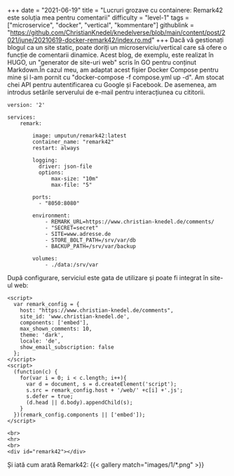 +++
date = "2021-06-19"
title = "Lucruri grozave cu containere: Remark42 este soluția mea pentru comentarii"
difficulty = "level-1"
tags = ["microservice", "docker", "vertical", "kommentare"]
githublink = "https://github.com/ChristianKnedel/knedelverse/blob/main/content/post/2021/june/20210619-docker-remark42/index.ro.md"
+++
Dacă vă gestionați blogul ca un site static, poate doriți un microserviciu/vertical care să ofere o funcție de comentarii dinamice. Acest blog, de exemplu, este realizat în HUGO, un "generator de site-uri web" scris în GO pentru conținut Markdown.În cazul meu, am adaptat acest fișier Docker Compose pentru mine și l-am pornit cu "docker-compose -f compose.yml up -d". Am stocat chei API pentru autentificarea cu Google și Facebook. De asemenea, am introdus setările serverului de e-mail pentru interacțiunea cu cititorii.
```
version: '2'

services:
    remark:

        image: umputun/remark42:latest
        container_name: "remark42"
        restart: always

        logging:
          driver: json-file
          options:
              max-size: "10m"
              max-file: "5"

        ports:
          - "8050:8080"   

        environment:
            - REMARK_URL=https://www.christian-knedel.de/comments/ 
            - "SECRET=secret"          
            - SITE=www.adresse.de 
            - STORE_BOLT_PATH=/srv/var/db
            - BACKUP_PATH=/srv/var/backup

        volumes:
            - ./data:/srv/var

```
După configurare, serviciul este gata de utilizare și poate fi integrat în site-ul web:
```
<script>
  var remark_config = {
    host: "https://www.christian-knedel.de/comments", 
    site_id: 'www.christian-knedel.de',
    components: ['embed'], 
    max_shown_comments: 10,
    theme: 'dark',
    locale: 'de',
    show_email_subscription: false
  };
</script>
<script>
  (function(c) {
    for(var i = 0; i < c.length; i++){
      var d = document, s = d.createElement('script');
      s.src = remark_config.host + '/web/' +c[i] +'.js';
      s.defer = true;
      (d.head || d.body).appendChild(s);
    }
  })(remark_config.components || ['embed']);
</script>

<br>
<hr>
<br>
<div id="remark42"></div>

```
Și iată cum arată Remark42:
{{< gallery match="images/1/*.png" >}}
